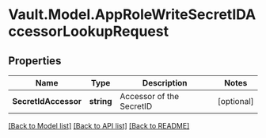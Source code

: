 # Vault.Model.AppRoleWriteSecretIDAccessorLookupRequest

## Properties

Name | Type | Description | Notes
------------ | ------------- | ------------- | -------------
**SecretIdAccessor** | **string** | Accessor of the SecretID | [optional] 


[[Back to Model list]](../README.md#documentation-for-models) [[Back to API list]](../README.md#documentation-for-api-endpoints) [[Back to README]](../README.md)

